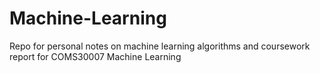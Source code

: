 # Machine-Learning
Repo for personal notes on machine learning algorithms and coursework report for COMS30007 Machine Learning
